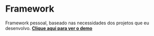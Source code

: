 # Framework
Framework pessoal, baseado nas necessidades dos projetos que eu desenvolvo.
**[Clique aqui para ver o demo](http://markusvdc.com/demo/framework/)**
